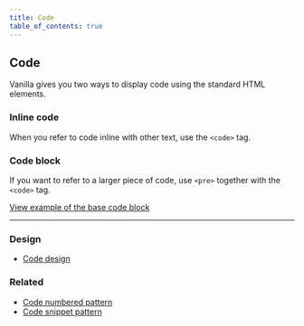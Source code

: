 ```yaml
---
title: Code
table_of_contents: true
---
```


## Code

Vanilla gives you two ways to display code using the standard HTML elements.

### Inline code

When you refer to code inline with other text, use the <code>&lt;code&gt;</code> tag.

### Code block

If you want to refer to a larger piece of code, use <code>&lt;pre&gt;</code> together with the <code>&lt;code&gt;</code> tag.

<a href="https://canonical-web-and-design.github.io/vanilla-framework/examples/base/code/"
    class="js-example">
    View example of the base code block
</a>

<hr />

### Design

* [Code design](https://github.com/ubuntudesign/vanilla-design/tree/master/Code)

### Related

* [Code numbered pattern](/en/patterns/code-numbered)
* [Code snippet pattern](/en/patterns/code-snippet)
